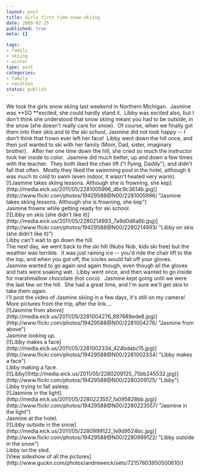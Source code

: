 ```yaml
--- 
layout: post
title: Girls first time snow skiing
date: 2008-02-25
published: true
meta: {}

tags: 
- family
- skiing
- winter
type: post
categories: 
- family
- vacation
status: publish
---
```

<div class="csharpcode">We took the girls snow skiing last weekend in Northern Michigan.  Jasmine was **SO **excited, she could hardly stand it.  Libby was excited also, but I don&#039;t think she understood that snow skiing meant you had to be outside, in the snow (she doesn&#039;t really care for snow).  Of course, when we finally got them into their skis and to the ski school, Jasmine did not look happy -- I don&#039;t think that frown ever left her face!  Libby went down the hill once, and then just wanted to ski with her family (Mom, Dad, sister, imaginary brother).   After her one time down the hill, she cried so much the instructor took her inside to color.  Jasmine did much better, up and down a few times with the teacher.  They both liked the chair lift ("I flying, Daddy"), and didn&#039;t fall that often.  Mostly they liked the swimming pool in the hotel, although it was much to cold to swim (even indoor, it wasn&#039;t heated very warm).</div><http://www.flickr.com/photos/19429588@N00/2280223557/><div class="csharpcode">[![Jasmine takes skiing lessons.  Although she is frowning, she kep](http://media.eick.us/2011/05/2281005996_dbc9c3614b.jpg)](http://www.flickr.com/photos/19429588@N00/2281005996/ "Jasmine takes skiing lessons.  Although she is frowning, she kep")</div><div class="csharpcode">Jasmine frowns while getting ready for ski school.</div><div class="csharpcode">[![Libby on skis (she didn't like it)](http://media.eick.us/2011/05/2280214993_7a9d0d6a6b.jpg)](http://www.flickr.com/photos/19429588@N00/2280214993/ "Libby on skis (she didn't like it)")</div><div class="csharpcode">Libby can&#039;t wait to go down the hill.</div><div class="csharpcode">The next day, we went back to the ski hill (Nubs Nob, kids ski free) but the weather was terrible.  It was just raining ice -- you&#039;d ride the chair lift to the the top, and when you got off, the icicles would fall off your gloves.  Jasmine wanted to go again and again though, even though all the gloves and hats were soaking wet.  Libby went once, and then wanted to go inside for marshmallow chocolate (hot coco).  Jasmine kept going until we were the last few on the hill.  She had a great time, and I&#039;m sure we&#039;ll get skis to take them again.</div><div class="csharpcode">I&#039;ll post the video of Jasmine skiing in a few days, it&#039;s still on my camera!</div><div class="csharpcode">More pictures from the trip, after the link....</div><div class="csharpcode"></div><div class="csharpcode"><http://www.flickr.com/photos/19429588@N00/2281005996/></div><div class="csharpcode"><http://www.flickr.com/photos/19429588@N00/2280214993/><http://www.flickr.com/photos/19429588@N00/2280223557/></div><div class="csharpcode">[![Jasmine from above](http://media.eick.us/2011/05/2281004276_897689ede8.jpg)](http://www.flickr.com/photos/19429588@N00/2281004276/ "Jasmine from above")</div><div class="csharpcode">Jasmine looking up.</div><div class="csharpcode"></div><div class="csharpcode">[![Libby makes a face](http://media.eick.us/2011/05/2281002334_424bdabc15.jpg)](http://www.flickr.com/photos/19429588@N00/2281002334/ "Libby makes a face")</div><div class="csharpcode">Libby making a face.</div><div class="csharpcode">[![Libby](http://media.eick.us/2011/05/2280209125_75bb245532.jpg)](http://www.flickr.com/photos/19429588@N00/2280209125/ "Libby")</div><div class="csharpcode">Libby trying to fall asleep.</div><div class="csharpcode"><http://www.flickr.com/photos/19429588@N00/2280203595/>[![Jasmine in the light](http://media.eick.us/2011/05/2280223557_fa095828bb.jpg)](http://www.flickr.com/photos/19429588@N00/2280223557/ "Jasmine in the light")</div><div class="csharpcode">Jasmine at the hotel.</div><div class="csharpcode">[![Libby outside in the snow](http://media.eick.us/2011/05/2280999122_1e9d9524bc.jpg)](http://www.flickr.com/photos/19429588@N00/2280999122/ "Libby outside in the snow")</div><div class="csharpcode">Libby on the sled.</div><div class="csharpcode">[View sideshow of all the pictures](http://www.guckn.com/photos/andreweick/sets/72157603950500610/)</div>
